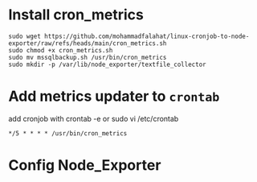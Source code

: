 

# Install cron_metrics
```
sudo wget https://github.com/mohammadfalahat/linux-cronjob-to-node-exporter/raw/refs/heads/main/cron_metrics.sh
sudo chmod +x cron_metrics.sh
sudo mv mssqlbackup.sh /usr/bin/cron_metrics
sudo mkdir -p /var/lib/node_exporter/textfile_collector
```

# Add metrics updater to `crontab`
add cronjob with crontab -e or sudo vi /etc/crontab
```
*/5 * * * * /usr/bin/cron_metrics
```

# Config Node_Exporter
```
```
